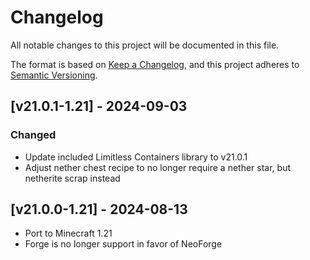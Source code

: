 # Changelog
All notable changes to this project will be documented in this file.

The format is based on [Keep a Changelog](https://keepachangelog.com/en/1.0.0/),
and this project adheres to [Semantic Versioning](https://semver.org/spec/v2.0.0.html).

## [v21.0.1-1.21] - 2024-09-03
### Changed
- Update included Limitless Containers library to v21.0.1
- Adjust nether chest recipe to no longer require a nether star, but netherite scrap instead

## [v21.0.0-1.21] - 2024-08-13
- Port to Minecraft 1.21
- Forge is no longer support in favor of NeoForge
